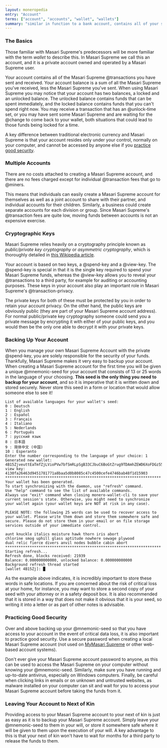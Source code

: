 ```yaml
---
layout: moneropedia
entry: "Account"
terms: ["account", "accounts", "wallet", "wallets"]
summary: "similar in function to a bank account, contains all of your sent and received transactions"
---
```


### The Basics

Those familiar with Masari Supreme's predecessors will be more familiar with the term *wallet* to describe this. In Masari Supreme we call this an account, and it is a private account owned and operated by a Masari Supreme user.

Your account contains all of the Masari Supreme @transactions you have sent and received. Your account balance is a sum of all the Masari Supreme you've received, less the Masari Supreme you've sent. When using Masari Supreme you may notice that your account has two balances, a locked and an unlocked balance. The unlocked balance contains funds that can be spent immediately, and the locked balance contains funds that you can't spend right now. You may receive a transaction that has an @unlock-time set, or you may have sent some Masari Supreme and are waiting for the @change to come back to your wallet, both situations that could lead to those funds being locked for a time.

A key difference between traditional electronic currency and Masari Supreme is that your account resides only under your control, normally on your computer, and cannot be accessed by anyone else if you [practice good security](#practicing-good-security).

### Multiple Accounts

There are no costs attached to creating a Masari Supreme account, and there are no fees charged except for individual @transaction fees that go to @miners.

This means that individuals can easily create a Masari Supreme account for themselves as well as a joint account to share with their partner, and individual accounts for their children. Similarly, a business could create separate accounts for each division or group. Since Masari Supreme's @transaction fees are quite low, moving funds between accounts is not an expensive exercise.

### Cryptographic Keys

Masari Supreme relies heavily on a cryptography principle known as *public/private key cryptography* or *asymmetric cryptography*, which is thoroughly detailed in [this Wikipedia article](https://en.wikipedia.org/wiki/Public-key_cryptography).

Your account is based on two keys, a @spend-key and a @view-key. The @spend-key is special in that it is the single key required to spend your Masari Supreme funds, whereas the @view-key allows you to reveal your @transactions to a third party, for example for auditing or accounting purposes. These keys in your account also play an important role in Masari Supreme's @transaction-privacy.

The private keys for both of these must be protected by you in order to retain your account privacy. On the other hand, the public keys are obviously public (they are part of your Masari Supreme account address). For normal public/private key cryptography someone could send you a private message by encrypting it with either of your public keys, and you would then be the only one able to decrypt it with your private keys.

### Backing Up Your Account

When you manage your own Masari Supreme Account with the private @spend-key, you are solely responsible for the security of your funds. Thankfully, Masari Supreme makes it very easy to backup your account. When creating a Masari Supreme account for the first time you will be given a unique @mnemonic-seed for your account that consists of 13 or 25 words in the language of your choosing. **This seed is the only thing you need to backup for your account**, and so it is imperative that it is written down and stored securely.  Never store this seed in a form or location that would allow someone else to see it!

```
List of available languages for your wallet's seed:
0 : Deutsch
1 : English
2 : Español
3 : Français
4 : Italiano
5 : Nederlands
6 : Português
7 : русский язык
8 : 日本語
9 : 简体中文 (中国)
10 : Esperanto
Enter the number corresponding to the language of your choice: 1
Generated new wallet: 4B15ZjveuttEaTmfZjLVioPVw7bfSmRLpSgB33CJbuC6BoGtZrug9TDAmhZEWD6XoFDGz55bgzisT9Dnv61sbsA6Sa47TYu
view key: 4130fa26463d9451781771a8baa5d0b8085c47c4500cefe4746bab48f1d15903
**********************************************************************
Your wallet has been generated.
To start synchronizing with the daemon, use "refresh" command.
Use "help" command to see the list of available commands.
Always use "exit" command when closing monero-wallet-cli to save your
current session's state. Otherwise, you might need to synchronize 
your wallet again (your wallet keys are NOT at risk in any case).

PLEASE NOTE: the following 25 words can be used to recover access to your wallet. Please write them down and store them somewhere safe and secure. Please do not store them in your email or on file storage services outside of your immediate control.

aunt knuckle italics moisture hawk thorn iris abort
chlorine smog uphill glass aptitude nowhere sewage plywood
dual relic fierce divers anvil nodes bubble cabin abort
**********************************************************************
Starting refresh...
Refresh done, blocks received: 21939                            
Balance: 0.000000000000, unlocked balance: 0.000000000000
Background refresh thread started
[wallet 4B15Zj]: █

```

As the example above indicates, it is incredibly important to store these words in safe locations. If you are concerned about the risk of critical loss at your home, for instance, you may want to store a second copy of your seed with your attorney or in a safety deposit box. It is also recommended that it is stored in a way that does not make it obvious that it is your seed, so writing it into a letter or as part of other notes is advisable.

### Practicing Good Security

Over and above backing up your @mnemonic-seed so that you have access to your account in the event of critical data loss, it is also important to practice good security. Use a secure password when creating a local Masari Supreme account (not used on [MyMasari Supreme](https://mymonero.com) or other web-based account systems).

Don't ever give your Masari Supreme account password to anyone, as this can be used to access the Masari Supreme on your computer without knowing your @mnemonic-seed. Similarly, make sure you have running and up-to-date antivirus, especially on Windows computers. Finally, be careful when clicking links in emails or on unknown and untrusted websites, as malware installed on your computer can sit and wait for you to access your Masari Supreme account before taking the funds from it.

### Leaving Your Account to Next of Kin

Providing access to your Masari Supreme account to your next of kin is just as easy as it is to backup your Masari Supreme account. Simply leave your @mnemonic-seed to them in your will, or store it somewhere safe where it will be given to them upon the execution of your will. A key advantage to this is that your next of kin won't have to wait for months for a third party to release the funds to them.
